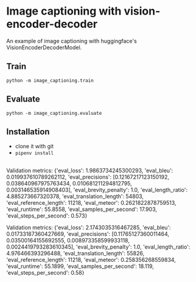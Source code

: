 # Image captioning with vision-encoder-decoder

An example of image captioning with huggingface's VisionEncoderDecoderModel.

## Train

`python -m image_captioning.train`

## Evaluate

`python -m image_captioning.evaluate`

## Installation 

- clone it with git
- `pipenv install`

## 

Validation metrics: {'eval_loss': 1.9863734245300293, 'eval_bleu': 0.019937610789262112, 'eval_precisions': [0.12167217123150192, 0.038640967975763434, 0.010681211294812795, 0.003146535914908403], 'eval_brevity_penalty': 1.0, 'eval_length_ratio': 4.885273667320378, 'eval_translation_length': 54803, 'eval_reference_length': 11218, 'eval_meteor': 0.2621822878759513, 'eval_runtime': 55.8558, 'eval_samples_per_second': 17.903, 'eval_steps_per_second': 0.573}


Validation metrics: {'eval_loss': 2.1743035316467285, 'eval_bleu': 0.01733187360427669, 'eval_precisions': [0.11765127360011464, 0.03500164155692555, 0.008973358599933118, 0.0024419793283610345], 'eval_brevity_penalty': 1.0, 'eval_length_ratio': 4.976466393296488, 'eval_translation_length': 55826, 'eval_reference_length': 11218, 'eval_meteor': 0.258356268559834, 'eval_runtime': 55.1899, 'eval_samples_per_second': 18.119, 'eval_steps_per_second': 0.58}
